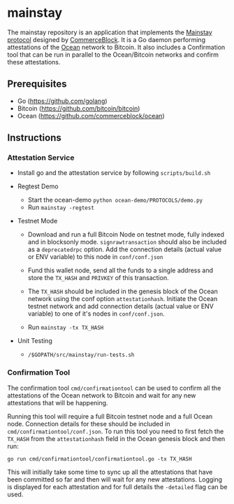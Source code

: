 # mainstay
The mainstay repository is an application that implements the [Mainstay protocol](https://www.commerceblock.com/wp-content/uploads/2018/03/commerceblock-mainstay-whitepaper.pdf) designed by [CommerceBlock](https://www.commerceblock.com). It is a Go daemon performing attestations of the [Ocean](https://github.com/commerceblock/ocean) network to Bitcoin. It also includes a Confirmation tool that can be run in parallel to the Ocean/Bitcoin networks and confirm these attestations.

## Prerequisites
* Go (https://github.com/golang)
* Bitcoin (https://github.com/bitcoin/bitcoin)
* Ocean (https://github.com/commerceblock/ocean)

## Instructions

### Attestation Service

- Install go and the attestation service by following `scripts/build.sh`

- Regtest Demo
    - Start the ocean-demo `python ocean-demo/PROTOCOLS/demo.py`
    - Run `mainstay -regtest`

- Testnet Mode

    - Download and run a full Bitcoin Node on testnet mode, fully indexed and in blocksonly mode. `signrawtransaction` should also be included as a `deprecatedrpc` option. Add the connection details (actual value or ENV variable) to this node in `conf/conf.json`

    - Fund this wallet node, send all the funds to a single address and store the `TX_HASH` and `PRIVKEY` of this transaction.

    - The `TX_HASH` should be included in the genesis block of the Ocean network using the conf option `attestationhash`. Initiate the Ocean testnet network and add connection details (actual value or ENV variable) to one of it's nodes in `conf/conf.json`.

    - Run `mainstay -tx TX_HASH`

- Unit Testing
    - `/$GOPATH/src/mainstay/run-tests.sh`

### Confirmation Tool

The confirmation tool `cmd/confirmationtool` can be used to confirm all the attestations of the Ocean network to Bitcoin and wait for any new attestations that will be happening.

Running this tool will require a full Bitcoin testnet node and a full Ocean node. Connection details for these should be included in `cmd/confirmationtool/conf.json`. To run this tool you need to first fetch the `TX_HASH` from the `attestationhash` field in the Ocean genesis block and then run:

`go run cmd/confirmationtool/confirmationtool.go -tx TX_HASH`

This will initially take some time to sync up all the attestations that have been committed so far and then will wait for any new attestations. Logging is displayed for each attestation and for full details the `-detailed` flag can be used.
